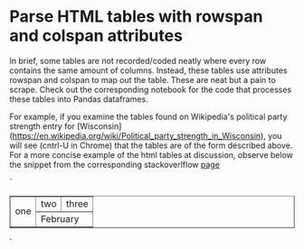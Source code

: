 # Parse HTML tables with rowspan and colspan attributes

In brief, some tables are not recorded/coded neatly where every row contains the same amount of columns.
Instead, these tables use attributes rowspan and colspan to map out the table. These are neat but a pain to
scrape. Check out the corresponding notebook for the code that processes these tables into
Pandas dataframes. 

For example, if you examine the tables found on Wikipedia's political party strength entry for [Wisconsin] (https://en.wikipedia.org/wiki/Political_party_strength_in_Wisconsin), you will see (cntrl-U in Chrome) that the tables are of the form described above. For a more concise example of the html tables at discussion, observe below the snippet from the corresponding stackoverlflow [page](http://stackoverflow.com/questions/28763891/what-should-i-do-when-tr-has-rowspan)


`<table width="100%" border="1">
    <tr>
        <td rowspan="2">one</td>
        <td>two</td>
        <td>three</td>
    </tr>
    <tr>
        <td colspan="2">February</td>
    </tr>
</table>`


